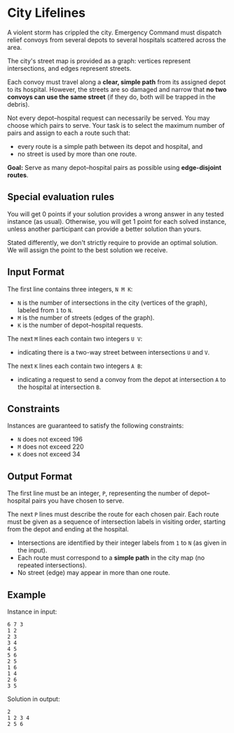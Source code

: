 # City Lifelines

A violent storm has crippled the city.
Emergency Command must dispatch relief convoys from several depots to several hospitals scattered across the area.

The city's street map is provided as a graph:
vertices represent intersections, and edges represent streets.

Each convoy must travel along a **clear, simple path** from its assigned depot to its hospital.
However, the streets are so damaged and narrow that **no two convoys can use the same street** (if they do, both will be trapped in the debris).

Not every depot–hospital request can necessarily be served.
You may choose which pairs to serve.
Your task is to select the maximum number of pairs and assign to each a route such that:

* every route is a simple path between its depot and hospital, and
* no street is used by more than one route.

**Goal:** Serve as many depot–hospital pairs as possible using **edge-disjoint routes**.


## Special evaluation rules

You will get 0 points if your solution provides a wrong answer in any tested instance (as usual). 
Otherwise, you will get 1 point for each solved instance, unless another participant can provide a better solution than yours.

Stated differently, we don't strictly require to provide an optimal solution.
We will assign the point to the best solution we receive.


## Input Format

The first line contains three integers, `N M K`:

* `N` is the number of intersections in the city (vertices of the graph), labeled from `1` to `N`.
* `M` is the number of streets (edges of the graph).
* `K` is the number of depot–hospital requests.

The next `M` lines each contain two integers `U V`:

* indicating there is a two-way street between intersections `U` and `V`.

The next `K` lines each contain two integers `A B`:

* indicating a request to send a convoy from the depot at intersection `A` to the hospital at intersection `B`.


## Constraints

Instances are guaranteed to satisfy the following constraints:
- `N` does not exceed 196
- `M` does not exceed 220
- `K` does not exceed 34


## Output Format

The first line must be an integer, `P`, representing the number of depot–hospital pairs you have chosen to serve.

The next `P` lines must describe the route for each chosen pair.
Each route must be given as a sequence of intersection labels in visiting order, starting from the depot and ending at the hospital.

* Intersections are identified by their integer labels from `1` to `N` (as given in the input).
* Each route must correspond to a **simple path** in the city map (no repeated intersections).
* No street (edge) may appear in more than one route.


## Example

Instance in input:
```
6 7 3
1 2
2 3
3 4
4 5
5 6
2 5
1 6
1 4
2 6
3 5
```

Solution in output:
```
2
1 2 3 4
2 5 6
```




